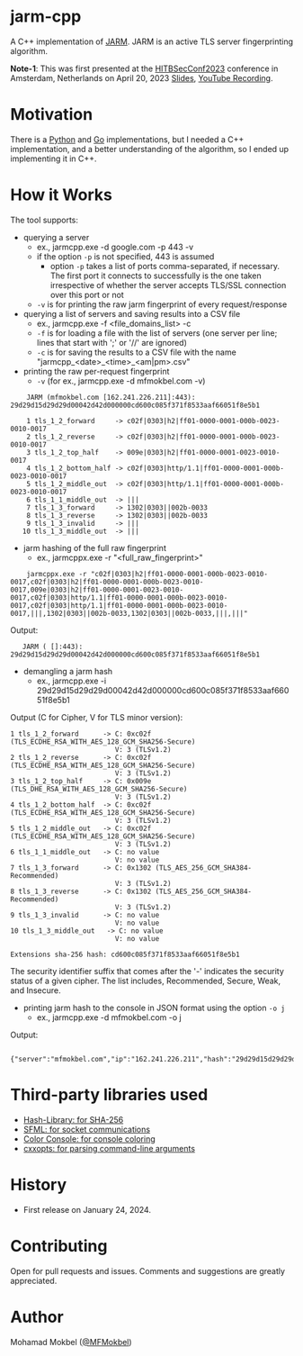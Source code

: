 # jarm-cpp

A C++ implementation of [JARM](https://engineering.salesforce.com/easily-identify-malicious-servers-on-the-internet-with-jarm-e095edac525a). JARM is an active TLS server fingerprinting algorithm.

**Note-1**: This was first presented at the [HITBSecConf2023](https://conference.hitb.org/hitbsecconf2023ams/session/commsec-exploring-jarm-an-active-tls-fingerprinting-algorithm/) conference in Amsterdam, Netherlands on April 20, 2023 [Slides](https://www.mfmokbel.com/wp-content/uploads/2024/01/exploring_jarm_mfmokbel.pdf), [YouTube Recording](https://www.youtube.com/watch?v=MbgM4G1Ixv0).

# Motivation

There is a [Python](https://github.com/salesforce/jarm) and [Go](https://github.com/RumbleDiscovery/jarm-go) implementations, but I needed a C++ implementation, and a better understanding of the algorithm, so I ended up implementing it in C++.

# How it Works

The tool supports:
* querying a server
  - ex., jarmcpp.exe -d google.com -p 443 -v
  - if the option `-p` is not specified, 443 is assumed
    - option `-p` takes a list of ports comma-separated, if necessary. The first port it connects to successfully is the one taken irrespective of whether the server accepts TLS/SSL connection over this port or not
  - `-v` is for printing the raw jarm fingerprint of every request/response
* querying a list of servers and saving results into a CSV file
  - ex., jarmcpp.exe -f <file_domains_list> -c
  - `-f` is for loading a file with the list of servers (one server per line; lines that start with ';' or '//' are ignored)
  - `-c` is for saving the results to a CSV file with the name "jarmcpp\_\<date\>\_\<time\>\_<am|pm>.csv"
* printing the raw per-request fingerprint
   - `-v` (for ex., jarmcpp.exe -d mfmokbel.com -v)
``` 
    JARM (mfmokbel.com [162.241.226.211]:443): 29d29d15d29d29d00042d42d000000cd600c085f371f8533aaf66051f8e5b1

    1 tls_1_2_forward     -> c02f|0303|h2|ff01-0000-0001-000b-0023-0010-0017
    2 tls_1_2_reverse     -> c02f|0303|h2|ff01-0000-0001-000b-0023-0010-0017
    3 tls_1_2_top_half    -> 009e|0303|h2|ff01-0000-0001-0023-0010-0017
    4 tls_1_2_bottom_half -> c02f|0303|http/1.1|ff01-0000-0001-000b-0023-0010-0017
    5 tls_1_2_middle_out  -> c02f|0303|http/1.1|ff01-0000-0001-000b-0023-0010-0017
    6 tls_1_1_middle_out  -> |||
    7 tls_1_3_forward     -> 1302|0303||002b-0033
    8 tls_1_3_reverse     -> 1302|0303||002b-0033
    9 tls_1_3_invalid     -> |||
   10 tls_1_3_middle_out  -> |||
```
* jarm hashing of the full raw fingerprint
  - ex., jarmcppx.exe -r "<full_raw_fingerprint>"
``` 
    jarmcppx.exe -r "c02f|0303|h2|ff01-0000-0001-000b-0023-0010-0017,c02f|0303|h2|ff01-0000-0001-000b-0023-0010-0017,009e|0303|h2|ff01-0000-0001-0023-0010-0017,c02f|0303|http/1.1|ff01-0000-0001-000b-0023-0010-0017,c02f|0303|http/1.1|ff01-0000-0001-000b-0023-0010-0017,|||,1302|0303||002b-0033,1302|0303||002b-0033,|||,|||" 
```
 Output:
 ```
    JARM ( []:443): 29d29d15d29d29d00042d42d000000cd600c085f371f8533aaf66051f8e5b1
 ```
 * demangling a jarm hash
   - ex., jarmcpp.exe -i 29d29d15d29d29d00042d42d000000cd600c085f371f8533aaf66051f8e5b1
 
 Output (C for Cipher, V for TLS minor version):
 ```
 1 tls_1_2_forward      -> C: 0xc02f (TLS_ECDHE_RSA_WITH_AES_128_GCM_SHA256-Secure)
                           V: 3 (TLSv1.2)
 2 tls_1_2_reverse      -> C: 0xc02f (TLS_ECDHE_RSA_WITH_AES_128_GCM_SHA256-Secure)
                           V: 3 (TLSv1.2)
 3 tls_1_2_top_half     -> C: 0x009e (TLS_DHE_RSA_WITH_AES_128_GCM_SHA256-Secure)
                           V: 3 (TLSv1.2)
 4 tls_1_2_bottom_half  -> C: 0xc02f (TLS_ECDHE_RSA_WITH_AES_128_GCM_SHA256-Secure)
                           V: 3 (TLSv1.2)
 5 tls_1_2_middle_out   -> C: 0xc02f (TLS_ECDHE_RSA_WITH_AES_128_GCM_SHA256-Secure)
                           V: 3 (TLSv1.2)
 6 tls_1_1_middle_out   -> C: no value
                           V: no value
 7 tls_1_3_forward      -> C: 0x1302 (TLS_AES_256_GCM_SHA384-Recommended)
                           V: 3 (TLSv1.2)
 8 tls_1_3_reverse      -> C: 0x1302 (TLS_AES_256_GCM_SHA384-Recommended)
                           V: 3 (TLSv1.2)
 9 tls_1_3_invalid      -> C: no value
                           V: no value
10 tls_1_3_middle_out   -> C: no value
                           V: no value

Extensions sha-256 hash: cd600c085f371f8533aaf66051f8e5b1
 ```
 The security identifier suffix that comes after the '-' indicates the security status of a given cipher. The list includes, Recommended, Secure, Weak, and Insecure.
 
  * printing jarm hash to the console in JSON format using the option `-o j`
    - ex., jarmcpp.exe -d mfmokbel.com -o j

Output:
 ```
    {"server":"mfmokbel.com","ip":"162.241.226.211","hash":"29d29d15d29d29d00042d42d000000cd600c085f371f8533aaf66051f8e5b1"}
 ```

# Third-party libraries used

- [Hash-Library: for SHA-256](https://github.com/stbrumme/hash-library)
- [SFML: for socket communications](https://www.sfml-dev.org/index.php)
- [Color Console: for console coloring](https://github.com/imfl/color-console)
- [cxxopts: for parsing command-line arguments](https://github.com/jarro2783/cxxopts)
 
# History
 
 - First release on January 24, 2024.
 
# Contributing

Open for pull requests and issues. Comments and suggestions are greatly appreciated.

# Author

Mohamad Mokbel ([@MFMokbel](https://twitter.com/MFMokbel))
